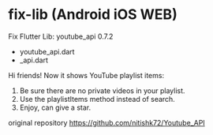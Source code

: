 # fix-lib (Android iOS WEB)
Fix Flutter Lib: youtube_api 0.7.2

- youtube_api.dart
- _api.dart

Hi friends! Now it shows YouTube playlist items:

1. Be sure there are no private videos in your playlist. 
2. Use the playlistItems method instead of search.
3. Enjoy, can give a star.

original repository
https://github.com/nitishk72/Youtube_API
